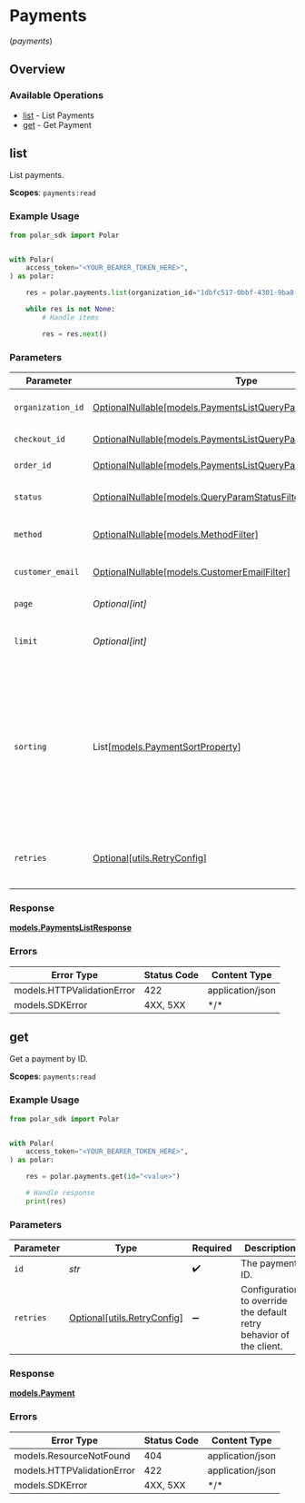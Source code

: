 # Payments
(*payments*)

## Overview

### Available Operations

* [list](#list) - List Payments
* [get](#get) - Get Payment

## list

List payments.

**Scopes**: `payments:read`

### Example Usage

<!-- UsageSnippet language="python" operationID="payments:list" method="get" path="/v1/payments/" -->
```python
from polar_sdk import Polar


with Polar(
    access_token="<YOUR_BEARER_TOKEN_HERE>",
) as polar:

    res = polar.payments.list(organization_id="1dbfc517-0bbf-4301-9ba8-555ca42b9737", page=1, limit=10)

    while res is not None:
        # Handle items

        res = res.next()

```

### Parameters

| Parameter                                                                                                                                                               | Type                                                                                                                                                                    | Required                                                                                                                                                                | Description                                                                                                                                                             |
| ----------------------------------------------------------------------------------------------------------------------------------------------------------------------- | ----------------------------------------------------------------------------------------------------------------------------------------------------------------------- | ----------------------------------------------------------------------------------------------------------------------------------------------------------------------- | ----------------------------------------------------------------------------------------------------------------------------------------------------------------------- |
| `organization_id`                                                                                                                                                       | [OptionalNullable[models.PaymentsListQueryParamOrganizationIDFilter]](../../models/paymentslistqueryparamorganizationidfilter.md)                                       | :heavy_minus_sign:                                                                                                                                                      | Filter by organization ID.                                                                                                                                              |
| `checkout_id`                                                                                                                                                           | [OptionalNullable[models.PaymentsListQueryParamCheckoutIDFilter]](../../models/paymentslistqueryparamcheckoutidfilter.md)                                               | :heavy_minus_sign:                                                                                                                                                      | Filter by checkout ID.                                                                                                                                                  |
| `order_id`                                                                                                                                                              | [OptionalNullable[models.PaymentsListQueryParamOrderIDFilter]](../../models/paymentslistqueryparamorderidfilter.md)                                                     | :heavy_minus_sign:                                                                                                                                                      | Filter by order ID.                                                                                                                                                     |
| `status`                                                                                                                                                                | [OptionalNullable[models.QueryParamStatusFilter]](../../models/queryparamstatusfilter.md)                                                                               | :heavy_minus_sign:                                                                                                                                                      | Filter by payment status.                                                                                                                                               |
| `method`                                                                                                                                                                | [OptionalNullable[models.MethodFilter]](../../models/methodfilter.md)                                                                                                   | :heavy_minus_sign:                                                                                                                                                      | Filter by payment method.                                                                                                                                               |
| `customer_email`                                                                                                                                                        | [OptionalNullable[models.CustomerEmailFilter]](../../models/customeremailfilter.md)                                                                                     | :heavy_minus_sign:                                                                                                                                                      | Filter by customer email.                                                                                                                                               |
| `page`                                                                                                                                                                  | *Optional[int]*                                                                                                                                                         | :heavy_minus_sign:                                                                                                                                                      | Page number, defaults to 1.                                                                                                                                             |
| `limit`                                                                                                                                                                 | *Optional[int]*                                                                                                                                                         | :heavy_minus_sign:                                                                                                                                                      | Size of a page, defaults to 10. Maximum is 100.                                                                                                                         |
| `sorting`                                                                                                                                                               | List[[models.PaymentSortProperty](../../models/paymentsortproperty.md)]                                                                                                 | :heavy_minus_sign:                                                                                                                                                      | Sorting criterion. Several criteria can be used simultaneously and will be applied in order. Add a minus sign `-` before the criteria name to sort by descending order. |
| `retries`                                                                                                                                                               | [Optional[utils.RetryConfig]](../../models/utils/retryconfig.md)                                                                                                        | :heavy_minus_sign:                                                                                                                                                      | Configuration to override the default retry behavior of the client.                                                                                                     |

### Response

**[models.PaymentsListResponse](../../models/paymentslistresponse.md)**

### Errors

| Error Type                 | Status Code                | Content Type               |
| -------------------------- | -------------------------- | -------------------------- |
| models.HTTPValidationError | 422                        | application/json           |
| models.SDKError            | 4XX, 5XX                   | \*/\*                      |

## get

Get a payment by ID.

**Scopes**: `payments:read`

### Example Usage

<!-- UsageSnippet language="python" operationID="payments:get" method="get" path="/v1/payments/{id}" -->
```python
from polar_sdk import Polar


with Polar(
    access_token="<YOUR_BEARER_TOKEN_HERE>",
) as polar:

    res = polar.payments.get(id="<value>")

    # Handle response
    print(res)

```

### Parameters

| Parameter                                                           | Type                                                                | Required                                                            | Description                                                         |
| ------------------------------------------------------------------- | ------------------------------------------------------------------- | ------------------------------------------------------------------- | ------------------------------------------------------------------- |
| `id`                                                                | *str*                                                               | :heavy_check_mark:                                                  | The payment ID.                                                     |
| `retries`                                                           | [Optional[utils.RetryConfig]](../../models/utils/retryconfig.md)    | :heavy_minus_sign:                                                  | Configuration to override the default retry behavior of the client. |

### Response

**[models.Payment](../../models/payment.md)**

### Errors

| Error Type                 | Status Code                | Content Type               |
| -------------------------- | -------------------------- | -------------------------- |
| models.ResourceNotFound    | 404                        | application/json           |
| models.HTTPValidationError | 422                        | application/json           |
| models.SDKError            | 4XX, 5XX                   | \*/\*                      |